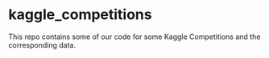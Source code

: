 # kaggle_competitions
This repo contains some of our code for some Kaggle Competitions and the corresponding data.
